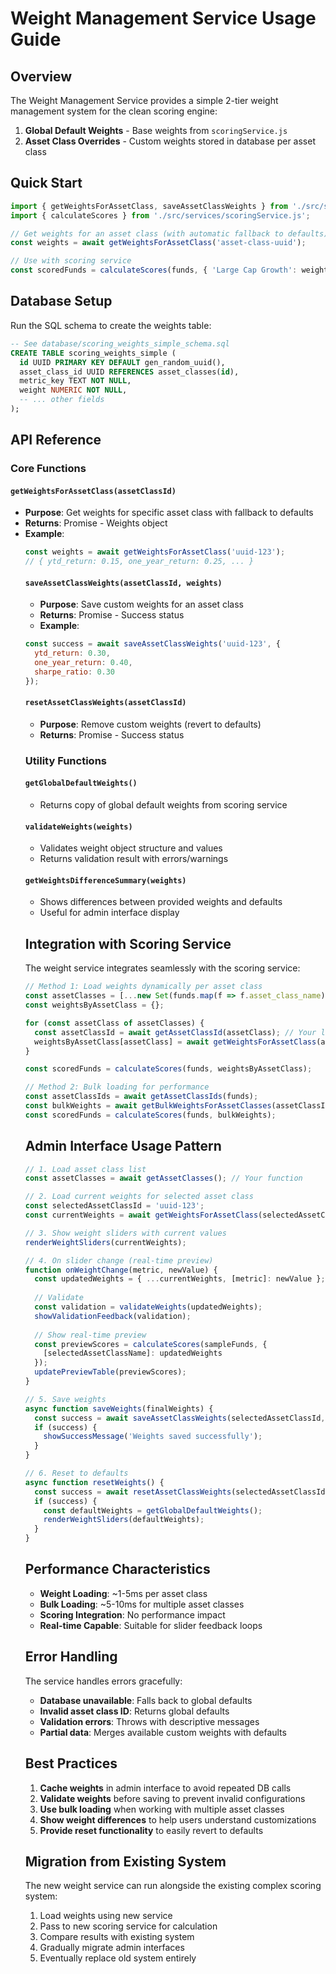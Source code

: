 # Weight Management Service Usage Guide

## Overview

The Weight Management Service provides a simple 2-tier weight management system for the clean scoring engine:

1. **Global Default Weights** - Base weights from `scoringService.js`
2. **Asset Class Overrides** - Custom weights stored in database per asset class

## Quick Start

```javascript
import { getWeightsForAssetClass, saveAssetClassWeights } from './src/services/weightService.js';
import { calculateScores } from './src/services/scoringService.js';

// Get weights for an asset class (with automatic fallback to defaults)
const weights = await getWeightsForAssetClass('asset-class-uuid');

// Use with scoring service
const scoredFunds = calculateScores(funds, { 'Large Cap Growth': weights });
```

## Database Setup

Run the SQL schema to create the weights table:

```sql
-- See database/scoring_weights_simple_schema.sql
CREATE TABLE scoring_weights_simple (
  id UUID PRIMARY KEY DEFAULT gen_random_uuid(),
  asset_class_id UUID REFERENCES asset_classes(id),
  metric_key TEXT NOT NULL,
  weight NUMERIC NOT NULL,
  -- ... other fields
);
```

## API Reference

### Core Functions

#### `getWeightsForAssetClass(assetClassId)`
- **Purpose**: Get weights for specific asset class with fallback to defaults
- **Returns**: Promise<Object> - Weights object
- **Example**:
```javascript
const weights = await getWeightsForAssetClass('uuid-123');
// { ytd_return: 0.15, one_year_return: 0.25, ... }
```

#### `saveAssetClassWeights(assetClassId, weights)`
- **Purpose**: Save custom weights for an asset class
- **Returns**: Promise<boolean> - Success status
- **Example**:
```javascript
const success = await saveAssetClassWeights('uuid-123', {
  ytd_return: 0.30,
  one_year_return: 0.40,
  sharpe_ratio: 0.30
});
```

#### `resetAssetClassWeights(assetClassId)`
- **Purpose**: Remove custom weights (revert to defaults)
- **Returns**: Promise<boolean> - Success status

### Utility Functions

#### `getGlobalDefaultWeights()`
- Returns copy of global default weights from scoring service

#### `validateWeights(weights)`
- Validates weight object structure and values
- Returns validation result with errors/warnings

#### `getWeightsDifferenceSummary(weights)`
- Shows differences between provided weights and defaults
- Useful for admin interface display

## Integration with Scoring Service

The weight service integrates seamlessly with the scoring service:

```javascript
// Method 1: Load weights dynamically per asset class
const assetClasses = [...new Set(funds.map(f => f.asset_class_name))];
const weightsByAssetClass = {};

for (const assetClass of assetClasses) {
  const assetClassId = await getAssetClassId(assetClass); // Your lookup function
  weightsByAssetClass[assetClass] = await getWeightsForAssetClass(assetClassId);
}

const scoredFunds = calculateScores(funds, weightsByAssetClass);

// Method 2: Bulk loading for performance
const assetClassIds = await getAssetClassIds(funds);
const bulkWeights = await getBulkWeightsForAssetClasses(assetClassIds);
const scoredFunds = calculateScores(funds, bulkWeights);
```

## Admin Interface Usage Pattern

```javascript
// 1. Load asset class list
const assetClasses = await getAssetClasses(); // Your function

// 2. Load current weights for selected asset class
const selectedAssetClassId = 'uuid-123';
const currentWeights = await getWeightsForAssetClass(selectedAssetClassId);

// 3. Show weight sliders with current values
renderWeightSliders(currentWeights);

// 4. On slider change (real-time preview)
function onWeightChange(metric, newValue) {
  const updatedWeights = { ...currentWeights, [metric]: newValue };
  
  // Validate
  const validation = validateWeights(updatedWeights);
  showValidationFeedback(validation);
  
  // Show real-time preview
  const previewScores = calculateScores(sampleFunds, { 
    [selectedAssetClassName]: updatedWeights 
  });
  updatePreviewTable(previewScores);
}

// 5. Save weights
async function saveWeights(finalWeights) {
  const success = await saveAssetClassWeights(selectedAssetClassId, finalWeights);
  if (success) {
    showSuccessMessage('Weights saved successfully');
  }
}

// 6. Reset to defaults
async function resetWeights() {
  const success = await resetAssetClassWeights(selectedAssetClassId);
  if (success) {
    const defaultWeights = getGlobalDefaultWeights();
    renderWeightSliders(defaultWeights);
  }
}
```

## Performance Characteristics

- **Weight Loading**: ~1-5ms per asset class
- **Bulk Loading**: ~5-10ms for multiple asset classes
- **Scoring Integration**: No performance impact
- **Real-time Capable**: Suitable for slider feedback loops

## Error Handling

The service handles errors gracefully:

- **Database unavailable**: Falls back to global defaults
- **Invalid asset class ID**: Returns global defaults
- **Validation errors**: Throws with descriptive messages
- **Partial data**: Merges available custom weights with defaults

## Best Practices

1. **Cache weights** in admin interface to avoid repeated DB calls
2. **Validate weights** before saving to prevent invalid configurations
3. **Use bulk loading** when working with multiple asset classes
4. **Show weight differences** to help users understand customizations
5. **Provide reset functionality** to easily revert to defaults

## Migration from Existing System

The new weight service can run alongside the existing complex scoring system:

1. Load weights using new service
2. Pass to new scoring service for calculation
3. Compare results with existing system
4. Gradually migrate admin interfaces
5. Eventually replace old system entirely